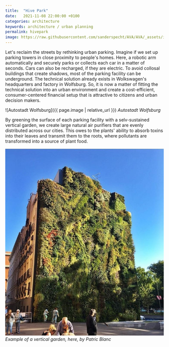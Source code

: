 ```yaml
---
title:  "Hive Park"
date:   2021-11-08 22:00:00 +0100
categories: architecture
keywords: architecture / urban planning
permalink: hivepark
image: https://raw.githubusercontent.com/sanderspecht/AVA/AVA/_assets/img/Wolfsburg.jpg
---
```

Let's reclaim the streets by rethinking urban parking. Imagine if we set up parking towers in close proximity to people's homes. Here, a robotic arm automatically and securely parks or collects each car in a matter of seconds. Cars can also be recharged, if they are electric. To avoid collosal buildings that create shadows, most of the parking facility can be underground. The technical solution already exists in Wolkswagen's headquarters and factory in Wolfsburg. So, it is now a matter of fitting the technical solution into an urban environment and create a cost-efficient, consumer-centered financial setup that is attractive to citizens and urban decision makers.

![Autostadt Wolfsburg]({{ page.image | relative_url }})
*Autostadt Wolfsburg*

By greening the surface of each parking facility with a selv-sustained vertical garden, we create large natural air purifiers that are evenly distributed across our cities. This owes to the plants' ability to absorb toxins into their leaves and transmit them to the roots, where pollutants are transformed into a source of plant food.

![Vertical garden by Patric Blanc](https://raw.githubusercontent.com/sanderspecht/AVA/AVA/_assets/img/PatricBlanc.jpg)
*Example of a vertical garden, here, by Patric Blanc*
